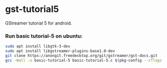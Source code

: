 # gst-tutorial5
GStreamer tutorial 5 for android.

### Run basic tutorial-5 on ubuntu:
```sh
sudo apt install libgtk-3-dev
sudo apt install libgstreamer-plugins-base1.0-dev
git clone https://anongit.freedesktop.org/git/gstreamer/gst-docs.git
gcc -Wall -o basic-tutorial-5 basic-tutorial-5.c $(pkg-config --cflags --libs gstreamer-1.0 gstreamer-video-1.0  gtk+-3.0)
```
